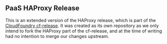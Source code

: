 ## PaaS HAProxy Release

This is an extended version of the HAProxy release, which is part of the [CloudFoundry cf-release](https://github.com/cloudfoundry/cf-release). It was created as its own repository as we only intend to fork the HAProxy part of the cf-release, and at the time of writing had no intention to merge our changes upstream.
